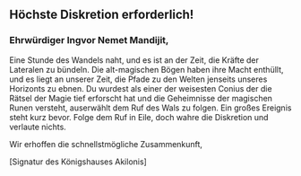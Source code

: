 ## Höchste Diskretion erforderlich!



### Ehrwürdiger Ingvor Nemet Mandijit,

Eine Stunde des Wandels naht, und es ist an der Zeit, die Kräfte der Lateralen zu bündeln. Die alt-magischen Bögen haben ihre Macht enthüllt, und es liegt an unserer Zeit, die Pfade zu den Welten jenseits unseres Horizonts zu ebnen. Du wurdest als einer der weisesten Conius der die Rätsel der Magie tief erforscht hat und die Geheimnisse der magischen Runen versteht, auserwählt dem Ruf des Wals zu folgen. Ein großes Ereignis steht kurz bevor. Folge dem Ruf in Eile, doch wahre die Diskretion und verlaute nichts.

Wir erhoffen die schnellstmögliche Zusammenkunft,

[Signatur des Königshauses Akilonis]